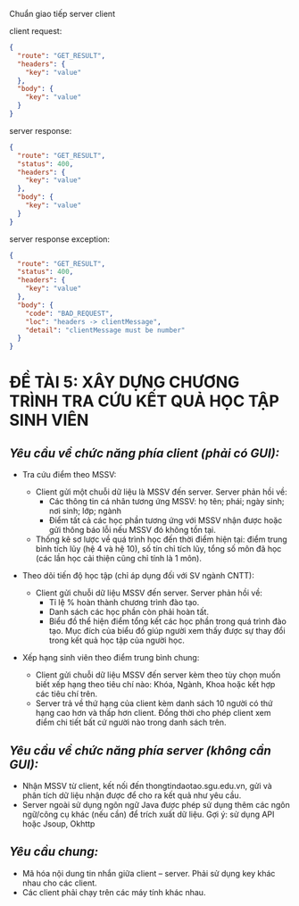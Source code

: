 Chuẩn giao tiếp server client

client request:

```json
{
  "route": "GET_RESULT",
  "headers": {
    "key": "value"
  },
  "body": {
    "key": "value"
  }
}
```


server response:
```json
{
  "route": "GET_RESULT",
  "status": 400,
  "headers": {
    "key": "value"
  },
  "body": {
    "key": "value"
  }
}
```
server response exception:
```json
{
  "route": "GET_RESULT",
  "status": 400,
  "headers": {
    "key": "value"
  },
  "body": {
    "code": "BAD_REQUEST",
    "loc": "headers -> clientMessage",
    "detail": "clientMessage must be number"
  }
}
```

# ĐỀ TÀI 5: XÂY DỰNG CHƯƠNG TRÌNH TRA CỨU KẾT QUẢ HỌC TẬP SINH VIÊN

## *Yêu cầu về chức năng phía client (phải có GUI):*

- Tra cứu điểm theo MSSV:
    - Client gửi một chuỗi dữ liệu là MSSV đến server. Server phản hồi về:
        - Các thông tin cá nhân tương ứng MSSV: họ tên; phái; ngày sinh; nơi sinh; lớp; ngành
        - Điểm tất cả các học phần tương ứng với MSSV nhận được hoặc gửi thông báo lỗi nếu MSSV đó không tồn tại.
    - Thống kê sơ lược về quá trình học đến thời điểm hiện tại: điểm trung bình tích lũy (hệ 4 và hệ 10), số tín chỉ tích lũy, tổng số môn đã học (các lần học cải thiện cũng chỉ tính là 1 môn).

- Theo dõi tiến độ học tập (chỉ áp dụng đối với SV ngành CNTT):
    - Client gửi chuỗi dữ liệu MSSV đến server. Server phản hồi về:
        - Tỉ lệ % hoàn thành chương trình đào tạo.
        - Danh sách các học phần còn phải hoàn tất.
        - Biểu đồ thể hiện điểm tổng kết các học phần trong quá trình đào tạo. Mục đích của biểu đồ giúp người xem thấy được sự thay đổi trong kết quả học tập của người học.

- Xếp hạng sinh viên theo điểm trung bình chung:
    - Client gửi chuỗi dữ liệu MSSV đến server kèm theo tùy chọn muốn biết xếp hạng theo tiêu chí nào: Khóa, Ngành, Khoa hoặc kết hợp các tiêu chí trên.
    - Server trả về thứ hạng của client kèm danh sách 10 người có thứ hạng cao hơn và thấp hơn client. Đồng thời cho phép client xem điểm chi tiết bất cứ người nào trong danh sách trên.

## *Yêu cầu về chức năng phía server (không cần GUI):*

- Nhận MSSV từ client, kết nối đến thongtindaotao.sgu.edu.vn, gửi và phân tích dữ liệu nhận được để cho ra kết quả như yêu cầu.
- Server ngoài sử dụng ngôn ngữ Java được phép sử dụng thêm các ngôn ngữ/công cụ khác (nếu cần) để trích xuất dữ liệu. Gợi ý: sử dụng API hoặc Jsoup, Okhttp

## *Yêu cầu chung:*

- Mã hóa nội dung tin nhắn giữa client – server. Phải sử dụng key khác nhau cho các client.
- Các client phải chạy trên các máy tính khác nhau.

